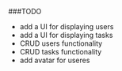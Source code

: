 ###TODO
- add a UI for displaying users
- add a UI for displaying tasks
- CRUD users functionality
- CRUD tasks functionality
- add avatar for useres